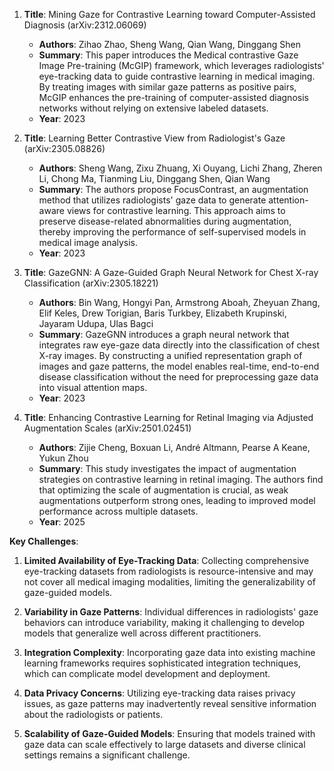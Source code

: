 1. **Title**: Mining Gaze for Contrastive Learning toward Computer-Assisted Diagnosis (arXiv:2312.06069)
   - **Authors**: Zihao Zhao, Sheng Wang, Qian Wang, Dinggang Shen
   - **Summary**: This paper introduces the Medical contrastive Gaze Image Pre-training (McGIP) framework, which leverages radiologists' eye-tracking data to guide contrastive learning in medical imaging. By treating images with similar gaze patterns as positive pairs, McGIP enhances the pre-training of computer-assisted diagnosis networks without relying on extensive labeled datasets.
   - **Year**: 2023

2. **Title**: Learning Better Contrastive View from Radiologist's Gaze (arXiv:2305.08826)
   - **Authors**: Sheng Wang, Zixu Zhuang, Xi Ouyang, Lichi Zhang, Zheren Li, Chong Ma, Tianming Liu, Dinggang Shen, Qian Wang
   - **Summary**: The authors propose FocusContrast, an augmentation method that utilizes radiologists' gaze data to generate attention-aware views for contrastive learning. This approach aims to preserve disease-related abnormalities during augmentation, thereby improving the performance of self-supervised models in medical image analysis.
   - **Year**: 2023

3. **Title**: GazeGNN: A Gaze-Guided Graph Neural Network for Chest X-ray Classification (arXiv:2305.18221)
   - **Authors**: Bin Wang, Hongyi Pan, Armstrong Aboah, Zheyuan Zhang, Elif Keles, Drew Torigian, Baris Turkbey, Elizabeth Krupinski, Jayaram Udupa, Ulas Bagci
   - **Summary**: GazeGNN introduces a graph neural network that integrates raw eye-gaze data directly into the classification of chest X-ray images. By constructing a unified representation graph of images and gaze patterns, the model enables real-time, end-to-end disease classification without the need for preprocessing gaze data into visual attention maps.
   - **Year**: 2023

4. **Title**: Enhancing Contrastive Learning for Retinal Imaging via Adjusted Augmentation Scales (arXiv:2501.02451)
   - **Authors**: Zijie Cheng, Boxuan Li, André Altmann, Pearse A Keane, Yukun Zhou
   - **Summary**: This study investigates the impact of augmentation strategies on contrastive learning in retinal imaging. The authors find that optimizing the scale of augmentation is crucial, as weak augmentations outperform strong ones, leading to improved model performance across multiple datasets.
   - **Year**: 2025

**Key Challenges**:

1. **Limited Availability of Eye-Tracking Data**: Collecting comprehensive eye-tracking datasets from radiologists is resource-intensive and may not cover all medical imaging modalities, limiting the generalizability of gaze-guided models.

2. **Variability in Gaze Patterns**: Individual differences in radiologists' gaze behaviors can introduce variability, making it challenging to develop models that generalize well across different practitioners.

3. **Integration Complexity**: Incorporating gaze data into existing machine learning frameworks requires sophisticated integration techniques, which can complicate model development and deployment.

4. **Data Privacy Concerns**: Utilizing eye-tracking data raises privacy issues, as gaze patterns may inadvertently reveal sensitive information about the radiologists or patients.

5. **Scalability of Gaze-Guided Models**: Ensuring that models trained with gaze data can scale effectively to large datasets and diverse clinical settings remains a significant challenge. 